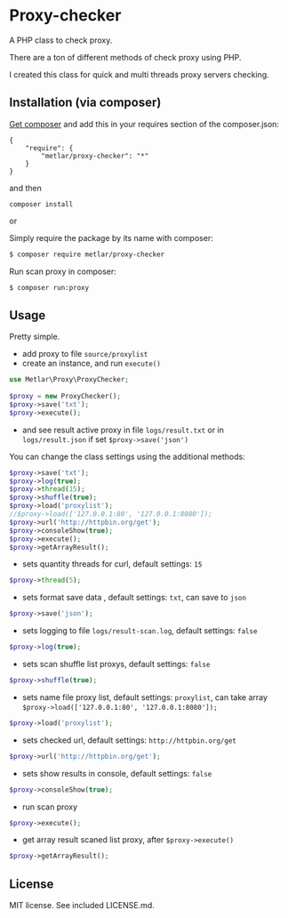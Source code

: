 # Proxy-checker

A PHP class to check proxy.

There are a ton of different methods of check proxy using PHP.

I created this class for quick and multi threads proxy servers checking.
## Installation (via composer)

[Get composer](http://getcomposer.org/doc/00-intro.md) and add this in your requires section of the composer.json:

```
{
    "require": {
        "metlar/proxy-checker": "*"
    }
}
```

and then

```
composer install
```
or

Simply require the package by its name with composer:
```bash
$ composer require metlar/proxy-checker
```

Run scan proxy in composer:
```bash
$ composer run:proxy
```

## Usage

Pretty simple. 
 - add proxy to file `source/proxylist`
 - create an instance, and run `execute()`

```php
use Metlar\Proxy\ProxyChecker;
 
$proxy = new ProxyChecker();
$proxy->save('txt');
$proxy->execute();
```

- and see result active proxy in file `logs/result.txt` or in `logs/result.json` if set `$proxy->save('json')`

You can change the class settings using the additional methods:
```php
$proxy->save('txt');
$proxy->log(true);
$proxy->thread(15);
$proxy->shuffle(true);
$proxy->load('proxylist');
//$proxy->load(['127.0.0.1:80', '127.0.0.1:8080']);
$proxy->url('http://httpbin.org/get');
$proxy->consoleShow(true);
$proxy->execute();
$proxy->getArrayResult();
```

- sets quantity threads for curl, default settings: `15`
```php 
$proxy->thread(5);
``` 

- sets format save data , default settings: `txt`, can save to `json`
```php 
$proxy->save('json');
``` 

- sets logging to file `logs/result-scan.log`, default settings: `false`
```php 
$proxy->log(true);
``` 

- sets scan shuffle  list proxys, default settings: `false`
```php 
$proxy->shuffle(true);
``` 

- sets name file proxy list, default settings: `proxylist`, can take array `$proxy->load(['127.0.0.1:80', '127.0.0.1:8080']);`
```php 
$proxy->load('proxylist');
``` 

- sets checked url, default settings: `http://httpbin.org/get` 
```php 
$proxy->url('http://httpbin.org/get');
``` 

- sets show results in console, default settings: `false`
```php 
$proxy->consoleShow(true);
```

- run scan proxy 
```php 
$proxy->execute();
```

- get array result scaned list proxy, after `$proxy->execute()`
```php 
$proxy->getArrayResult();
``` 




## License

MIT license. See included LICENSE.md.